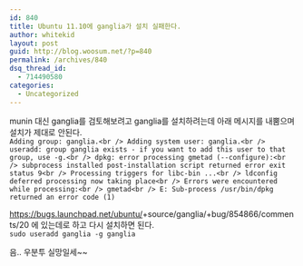 ```yaml
---
id: 840
title: Ubuntu 11.10에 ganglia가 설치 실패한다.
author: whitekid
layout: post
guid: http://blog.woosum.net/?p=840
permalink: /archives/840
dsq_thread_id:
  - 714490580
categories:
  - Uncategorized
---
```

munin 대신 ganglia를 검토해보려고 ganglia를 설치하려는데 아래 메시지를 내뿜으며 설치가 제대로 안된다.  
`Adding group: ganglia.<br />
Adding system user: ganglia.<br />
useradd: group ganglia exists - if you want to add this user to that group, use -g.<br />
dpkg: error processing gmetad (--configure):<br />
 subprocess installed post-installation script returned error exit status 9<br />
Processing triggers for libc-bin ...<br />
ldconfig deferred processing now taking place<br />
Errors were encountered while processing:<br />
 gmetad<br />
E: Sub-process /usr/bin/dpkg returned an error code (1)`

<https://bugs.launchpad.net/ubuntu/>+source/ganglia/+bug/854866/comments/20 에 있는데로 하고 다시 설치하면 된다.  
`sudo useradd ganglia -g ganglia`

음.. 우분투 실망일세~~